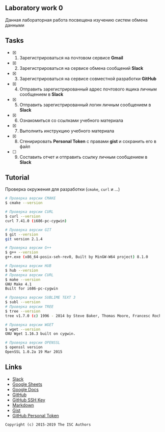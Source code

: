 ## Laboratory work 0

Данная лабораторная работа посвещена изучению систем обмена данными

## Tasks

- [x] 1. Зарегистрироваться на почтовом сервисе **Gmail**
- [x] 2. Зарегистрироваться на сервисе обмена сообщений **Slack**
- [x] 3. Зарегистрироваться на сервисе совместной разработки **GitHub**
- [x] 4. Отправить зарегистрированный адрес почтового ящика личным сообщением в **Slack**
- [x] 5. Отправить зарегистрированный логин личным сообщением в **Slack**
- [x] 6. Ознакомиться со ссылками учебного материала
- [x] 7. Выполнить инструкцию учебного материала
- [x] 8. Сгенирировать **Personal Token** с правами **gist** и сохранить его в файл
- [ ] 9. Составить отчет и отправить ссылку личным сообщением в **Slack**

## Tutorial
Проверка окружения для разработки (`cmake`, `curl` и ...)
```sh
# Проверка версии CMAKE
$ cmake --version

# Проверка версии CURL
$ curl --version
curl 7.41.0 (i686-pc-cygwin)

# Проверка версии GIT
$ git --version
git version 2.1.4

# Проверка версии G++
$ g++ --version
g++.exe (x86_64-posix-seh-rev0, Built by MinGW-W64 project) 8.1.0

# Проверка версии HUB
$ hub --version
# Проверка версии CURL
$ make --version
GNU Make 4.1
Built for i686-pc-cygwin

# Проверка версии SUBLIME TEXT 3
$ subl --version
# Проверка версии TREE
$ tree --version
tree v1.7.0 (c) 1996 - 2014 by Steve Baker, Thomas Moore, Francesc Rocher, Florian Sesser, Kyosuke Tokoro

# Проверка версии WGET
$ wget --version
GNU Wget 1.16.3 built on cygwin.

# Проверка версии OPENSSL
$ openssl version
OpenSSL 1.0.2a 19 Mar 2015

```
## Links

- [Slack](https://slack.com)
- [Google Sheets](https://www.google.ru/intl/ru/sheets/about/)
- [Google Docs](https://www.google.ru/intl/ru/docs/about/)
- [GitHub](https://github.com)
- [GitHub SSH Key](https://help.github.com/articles/generating-a-new-ssh-key-and-adding-it-to-the-ssh-agent/)
- [Markdown](https://stackedit.io)
- [Gist](https://gist.github.com)
- [GitHub Personal Token](https://github.com/settings/tokens/new)


```
Copyright (c) 2015-2019 The ISC Authors
```
